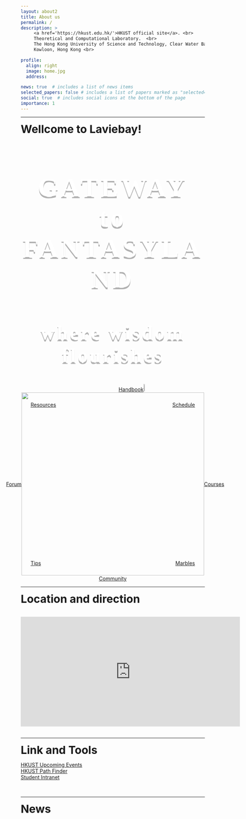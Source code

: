 ```yaml
---
layout: about2
title: About us
permalink: /
description: >
     <a href='https://hkust.edu.hk/'>HKUST official site</a>. <br>
     Theoretical and Computational Laboratory.  <br>
     The Hong Kong University of Science and Technology, Clear Water Bay,  <br>
     Kowloon, Hong Kong <br>

profile:
  align: right
  image: home.jpg
  address: 

news: true  # includes a list of news items
selected_papers: false # includes a list of papers marked as "selected={true}"
social: true  # includes social icons at the bottom of the page
importance: 1
---
```


<hr>

<span style="font-size: 30px; font-weight: bold;">Wellcome to Laviebay!</span>

<div style="background-image:url(assets/img/HKUST_Impression.png);background-repeat:no-repeat;background-size:100% 100%;">
  <h1  style="font-size:72px; text-align:center;">
    <span style="font-size:72px;letter-spacing:0.1em;font-family:Charm,cursive;text-shadow:rgba(0, 0, 0, 0.298039) 0px 5px 0px;font-style:normal;" >
      <span style="color:white;font-weight:bold;"> GATEWAY to FANTASYLAND </span>   
    </span>
  </h1>

  <h1 style="font-size:54px; text-align:center;">
    <span style="font-size:54px;letter-spacing:0.1em;font-family:Charm,cursive;text-shadow:rgba(0, 0, 0, 0.298039) 0px 5px 0px;font-style:normal;">
      <span style="color:white;"> where wisdom flourishes </span>
    </span>
  </h1>

</div>

<br>
<br>

<div style="display: flex; justify-content: center; width: 100%;">
  <div style="position: relative; width: 500px; height: 500px; margin: auto;">
    <img src="assets/img/bagua_gorden_blue.jpg" style="width: 100%; height: 100%;" />
    <a href="assets/pdf/Handbook_v1.1.pptx" style="position: absolute; top: 0; left: 62%; transform: translate(-50%, -100%);">Handbook<img src="assets/img/download_icon.png" style="width: 10%; height: 10%;" /></a> 
    <a href="Community/" style="position: absolute; bottom: 0; left: 50%; transform: translate(-50%, 100%);">Community</a>
    <a href="VisitingOpportunity/" style="position: absolute; top: 50%; left: 0; transform: translate(-100%, -50%);">Forum</a>
    <a href="Courses/" style="position: absolute; top: 50%; right: 0;transform: translate(100%, -50%);">Courses</a>
    <a href="Resources/" style="position: absolute; top: 5%; left: 5%;">Resources</a>
    <a href="Tips/" style="position: absolute; bottom: 5%; left: 5%;">Tips</a>
    <a href="Schedule/" style="position: absolute; top: 5%; right: 5%;">Schedule</a>
    <a href="Marbles/" style="position: absolute; bottom: 5%; right: 5%;">Marbles</a>
  </div>
</div>

<br>
<hr>

<span style="font-size: 30px; font-weight: bold;">Location and direction</span>

<br>

<iframe src="https://www.google.com/maps/embed?pb=!1m18!1m12!1m3!1d12323.883659105839!2d114.26655066418805!3d22.336150317272825!2m3!1f0!2f0!3f0!3m2!1i1024!2i768!4f13.1!3m3!1m2!1s0x3404046bc19c7e15%3A0x2bedd58f9cf841be!2sHong%20Kong%20University%20of%20Science%20and%20Technology%20(HKUST)!5e0!3m2!1sen!2shk!4v1690275750515!5m2!1sen!2shk" width="600" height="300" style="border:0; display: block; margin: auto;" allowfullscreen="" loading="lazy" referrerpolicy="no-referrer-when-downgrade"></iframe>

<br>
<hr>

<span style="font-size: 30px; font-weight: bold;">Link and Tools</span>

<a href="https://engage.ust.hk/events">HKUST Upcoming Events</a> <br>
<a href="https://pathadvisor.ust.hk/floor/Overall/at/normalized/1550,896,3">HKUST Path Finder</a> <br>
<a href="https://hkust.edu.hk/stu_intranet/">Student Intranet</a> <br>

<br>
<hr>

<span style="font-size: 30px; font-weight: bold;">News</span>
